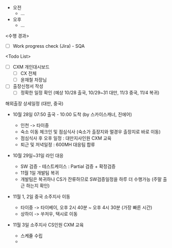 - 오전
	- ...
- 오후
	- ...

<수행 경과>
- [ ] Work progress check (Jira) - SQA

\<Todo List>
- [ ] CXM 개인대시보드 
	- [ ] CX 전체
	- [ ] 윤재철 차장님
- [ ] 출장신청서 작성
	- [ ] 정확한 일정 확인 (예상 10/28 출국, 10/29~31 대만, 11/3 중국, 11/4 복귀) 

해외출장 상세일정 (대만, 중국)
- 10월 28일 07:50 출국 - 10:00 도착 (by 스카이스캐너, 진에어)
	- 인천 -> 타이중
	- 숙소 이동 체크인 및 점심식사 (숙소가 출장지와 멀경우 출장지로 바로 이동)
	- 점심식사 후 오후 일정 : 대만지사인원 CXM 교육
	- 퇴근 및 저녁일정 : 600MH 대응팀 합류

- 10월 29일~31일 라인 대응
	- SW 검증 - 테스트케이스 : Partial 검증 + 확정검증
	- 11월 1일 개발팀 복귀
	- 개발팀은 복귀하나 CS가 잔류하므로 SW검증일정을 하루 더 수행가능 (주말 출근 하는지 확인)

- 11월 1, 2일 중국 소주지사 이동
	- 타이중 -> 타이베이, 오후 2시 40분 ~ 오후 4시 30분 (가장 빠른 시간)
	- 상하이 -> 쑤저우, 택시로 이동

- 11월 3일 소주지사 CS인원 CXM 교육
	- 스케쥴 수립
	- 